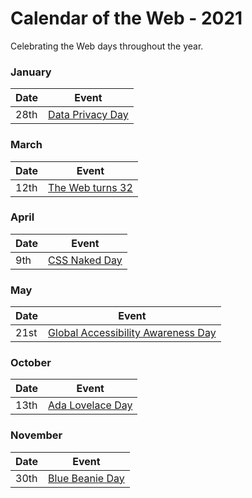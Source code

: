 # Calendar of the Web - 2021

Celebrating the Web days throughout the year.

### January

| Date | Event |
| ---- | ----- |
| 28th | [Data Privacy Day](https://staysafeonline.org/data-privacy-day/) |

### March

| Date | Event |
| ---- | ----- |
| 12th | [The Web turns 32](https://en.wikipedia.org/wiki/World_Wide_Web) |

### April

| Date | Event |
| ---- | ----- |
| 9th  | [CSS Naked Day](https://css-naked-day.github.io/) |

### May

| Date | Event |
| ---- | ----- |
| 21st | [Global Accessibility Awareness Day](https://globalaccessibilityawarenessday.org/) |

### October

| Date | Event |
| ---- | ----- |
| 13th | [Ada Lovelace Day](https://findingada.com//) |

### November

| Date | Event |
| ---- | ----- |
| 30th | [Blue Beanie Day](https://en.wikipedia.org/wiki/Blue_Beanie_Day) |
